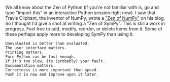 We all know about the Zen of Python (if you're not familiar with is, go and type "import this" in an interactive Python session right now).  I saw that Travis Oliphant, the inventor of NumPy, wrote a ["Zen of NumPy"](http://technicaldiscovery.blogspot.com/2010/11/zen-of-numpy.html) on his blog.  So I thought I'd give a shot at writing a "Zen of SymPy".  This is still a work in progress.  Feel free to add, modify, reorder, or delete items from it.  Some of these perhaps apply more to developing SymPy than using it.

    Unevaluated is better than evaluated.
    The user interface matters.
    Printing matters.
    Pure Python can be fast enough.
    If it's too slow, its (probably) your fault.
    Documentation matters.
    Correctness is more important than speed.
    Push it in now and improve upon it later.